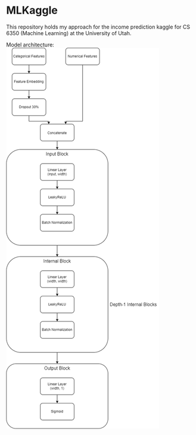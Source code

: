 # MLKaggle
 
This repository holds my approach for the income prediction kaggle for CS 6350 (Machine Learning) at the University of Utah.  

Model architecture:  
![Model](./model_viz.png)

